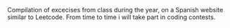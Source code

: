 Compilation of excecises from class during the year, on a Spanish website similar to Leetcode. From time to time i will take part in coding contests.
